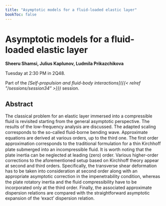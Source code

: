 ```yaml
---
title: "Asymptotic models for a fluid-loaded elastic layer"
bookToc: false
---
```


# Asymptotic models for a fluid-loaded elastic layer

**Sheeru Shamsi, Julius Kaplunov, Ludmila Prikazchikova**

Tuesday at 2:30 PM in 2Q48.

Part of the *[Self-propulsion and fluid-body interactions]({{< relref "/sessions/session34" >}})* session.

## Abstract

The classical problem for an elastic layer immersed into a compressible fluid is revisited starting from the general asymptotic perspective. The results of the low-frequency analysis are discussed. The adapted scaling corresponds to the so-called ﬂuid-borne bending wave. Approximate equations are derived at various orders, up to the third one. The first order approximation corresponds to the traditional formulation for a thin Kirchhoﬀ plate submerged into an incompressible ﬂuid. It is worth noting that the plate inertia can be neglected at leading (zero) order. Various higher-order corrections to the aforementioned setup based on Kirchhoff theory appear at second and third orders. Specifically, the transverse shear deformation has to be taken into consideration at second order along with an appropriate asymptotic correction in the impenetrability condition, whereas the plate rotatory inertia and the ﬂuid compressibility have to be incorporated only at the third order. Finally, the associated approximate dispersion relations are compared with the straightforward asymptotic expansion of the ‘exact’ dispersion relation.



